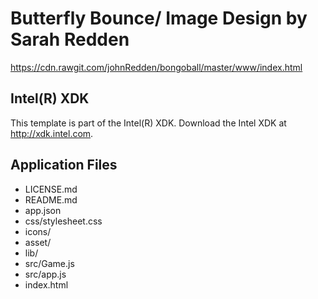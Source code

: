 # Butterfly Bounce/ Image Design by Sarah Redden

https://cdn.rawgit.com/johnRedden/bongoball/master/www/index.html



Intel(R) XDK
-------------------------------------------
This template is part of the Intel(R) XDK. 
Download the Intel XDK at http://xdk.intel.com.

Application Files
-----------------
* LICENSE.md
* README.md
* app.json
* css/stylesheet.css
* icons/
* asset/
* lib/
* src/Game.js
* src/app.js
* index.html
